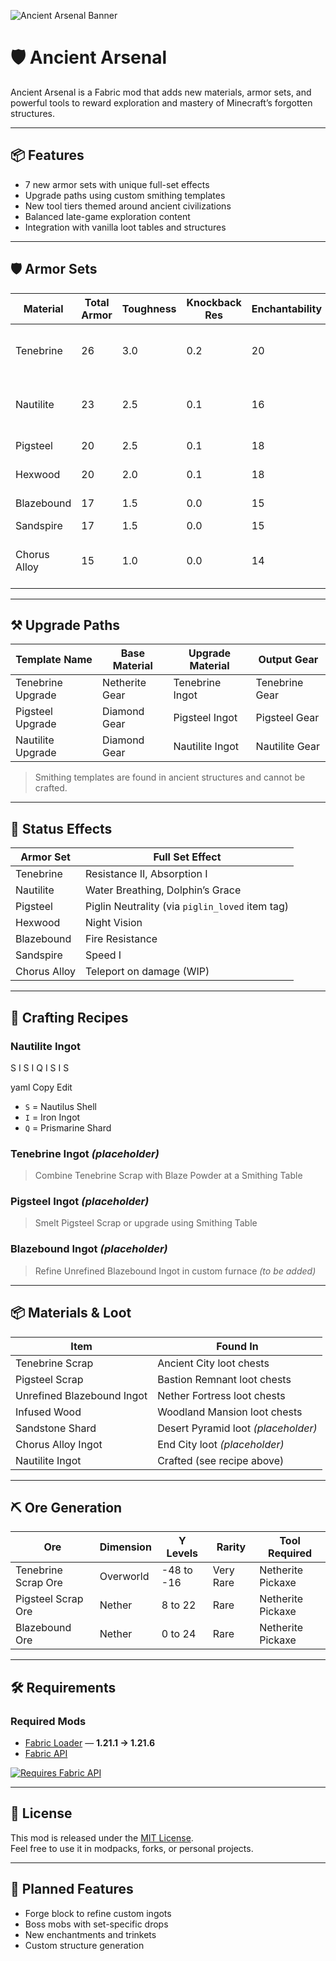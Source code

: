 ![Ancient Arsenal Banner](https://imgur.com/Ol1Tcf8.png)

# 🛡️ Ancient Arsenal

Ancient Arsenal is a Fabric mod that adds new materials, armor sets, and powerful tools to reward exploration and mastery of Minecraft’s forgotten structures.

---

## 📦 Features

- 7 new armor sets with unique full-set effects
- Upgrade paths using custom smithing templates
- New tool tiers themed around ancient civilizations
- Balanced late-game exploration content
- Integration with vanilla loot tables and structures

---

## 🛡️ Armor Sets

| Material       | Total Armor | Toughness | Knockback Res | Enchantability | Full Set Effects                        |
|----------------|-------------|-----------|----------------|----------------|-----------------------------------------|
| Tenebrine      | 26          | 3.0       | 0.2            | 20             | Resistance II, Absorption I             |
| Nautilite      | 23          | 2.5       | 0.1            | 16             | Water Breathing, Dolphin’s Grace        |
| Pigsteel       | 20          | 2.5       | 0.1            | 18             | Piglin Neutrality                       |
| Hexwood        | 20          | 2.0       | 0.1            | 18             | Night Vision                            |
| Blazebound     | 17          | 1.5       | 0.0            | 15             | Fire Resistance                         |
| Sandspire      | 17          | 1.5       | 0.0            | 15             | Speed I                                  |
| Chorus Alloy   | 15          | 1.0       | 0.0            | 14             | Random teleport on damage (WIP)         |

---

## ⚒️ Upgrade Paths

| Template Name         | Base Material   | Upgrade Material      | Output Gear     |
|-----------------------|------------------|------------------------|------------------|
| Tenebrine Upgrade     | Netherite Gear   | Tenebrine Ingot        | Tenebrine Gear   |
| Pigsteel Upgrade      | Diamond Gear     | Pigsteel Ingot         | Pigsteel Gear    |
| Nautilite Upgrade     | Diamond Gear     | Nautilite Ingot        | Nautilite Gear   |

> Smithing templates are found in ancient structures and cannot be crafted.

---

## 🧪 Status Effects

| Armor Set     | Full Set Effect                                      |
|----------------|------------------------------------------------------|
| Tenebrine      | Resistance II, Absorption I                          |
| Nautilite      | Water Breathing, Dolphin’s Grace                     |
| Pigsteel       | Piglin Neutrality (via `piglin_loved` item tag)     |
| Hexwood        | Night Vision                                         |
| Blazebound     | Fire Resistance                                      |
| Sandspire      | Speed I                                              |
| Chorus Alloy   | Teleport on damage (WIP)                             |

---

## 🧱 Crafting Recipes

### Nautilite Ingot

S I S
I Q I
S I S

yaml
Copy
Edit

- `S` = Nautilus Shell  
- `I` = Iron Ingot  
- `Q` = Prismarine Shard  

### Tenebrine Ingot *(placeholder)*  
> Combine Tenebrine Scrap with Blaze Powder at a Smithing Table

### Pigsteel Ingot *(placeholder)*  
> Smelt Pigsteel Scrap or upgrade using Smithing Table

### Blazebound Ingot *(placeholder)*  
> Refine Unrefined Blazebound Ingot in custom furnace *(to be added)*

---

## 📦 Materials & Loot

| Item                      | Found In                              |
|---------------------------|----------------------------------------|
| Tenebrine Scrap           | Ancient City loot chests               |
| Pigsteel Scrap            | Bastion Remnant loot chests            |
| Unrefined Blazebound Ingot| Nether Fortress loot chests            |
| Infused Wood              | Woodland Mansion loot chests           |
| Sandstone Shard           | Desert Pyramid loot *(placeholder)*    |
| Chorus Alloy Ingot        | End City loot *(placeholder)*          |
| Nautilite Ingot           | Crafted (see recipe above)             |

---

## ⛏️ Ore Generation

| Ore                   | Dimension  | Y Levels      | Rarity     | Tool Required         |
|------------------------|------------|---------------|------------|------------------------|
| Tenebrine Scrap Ore    | Overworld  | -48 to -16     | Very Rare | Netherite Pickaxe      |
| Pigsteel Scrap Ore     | Nether     | 8 to 22        | Rare      | Netherite Pickaxe      |
| Blazebound Ore         | Nether     | 0 to 24        | Rare      | Netherite Pickaxe      |

---

## 🛠️ Requirements

### Required Mods

- [Fabric Loader](https://fabricmc.net/use/) — **1.21.1 → 1.21.6**
- [Fabric API](https://modrinth.com/mod/fabric-api)

[![Requires Fabric API](https://img.shields.io/badge/Requires-Fabric_API-blue?style=for-the-badge)](https://modrinth.com/mod/fabric-api)

---

## 📜 License

This mod is released under the [MIT License](https://opensource.org/licenses/MIT).  
Feel free to use it in modpacks, forks, or personal projects.

---

## 🚧 Planned Features

- Forge block to refine custom ingots  
- Boss mobs with set-specific drops  
- New enchantments and trinkets  
- Custom structure generation  
